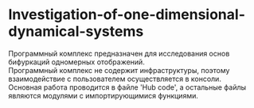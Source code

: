 # Investigation-of-one-dimensional-dynamical-systems
Программный комплекс предназначен для исследования основ бифуркаций одномерных отображений.  
Программный комплекс не содержит инфраструктуры, поэтому взаимодействие с пользователем осуществляется в консоли.  
Основная работа проводится в файле 'Hub code', а остальные файлы являются модулями с импортирующимися функциями.
